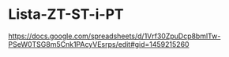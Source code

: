 # Lista-ZT-ST-i-PT
https://docs.google.com/spreadsheets/d/1Vrf30ZpuDcp8bmlTw-PSeW0TSG8m5Cnk1PAcyVEsrps/edit#gid=1459215260

